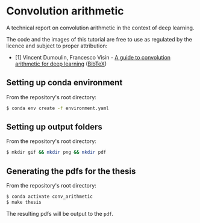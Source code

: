 # Convolution arithmetic

A technical report on convolution arithmetic in the context of deep learning.

The code and the images of this tutorial are free to use as regulated by the 
licence and subject to proper attribution:

* \[1\] Vincent Dumoulin, Francesco Visin - [A guide to convolution arithmetic
  for deep learning](https://arxiv.org/abs/1603.07285)
  ([BibTeX](https://gist.github.com/fvisin/165ca9935392fa9600a6c94664a01214))

## Setting up conda environment

From the repository's root directory:

``` bash
$ conda env create -f environment.yaml
```

## Setting up output folders

From the repository's root directory:

``` bash
$ mkdir gif && mkdir png && mkdir pdf
```

## Generating the pdfs for the thesis

From the repository's root directory:

``` bash
$ conda activate conv_arithmetic
$ make thesis
```

The resulting pdfs will be output to the `pdf`.

